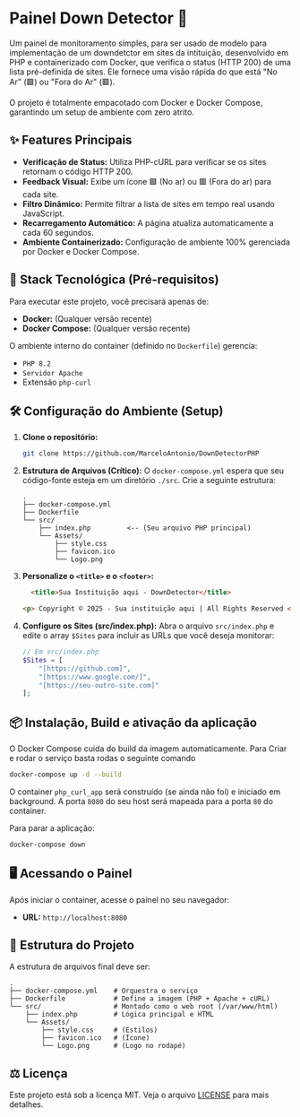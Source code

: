 # Painel Down Detector 🚦

Um painel de monitoramento simples, para ser usado de modelo para implementação de um downdetctor em sites da intituição, desenvolvido em PHP e containerizado com Docker, que verifica o status (HTTP 200) de uma lista pré-definida de sites. Ele fornece uma visão rápida do que está "No Ar" (🟩) ou "Fora do Ar" (🟥).

O projeto é totalmente empacotado com Docker e Docker Compose, garantindo um setup de ambiente com zero atrito.

## ✨ Features Principais

- **Verificação de Status:** Utiliza PHP-cURL para verificar se os sites retornam o código HTTP 200.
- **Feedback Visual:** Exibe um ícone 🟩 (No ar) ou 🟥 (Fora do ar) para cada site.
- **Filtro Dinâmico:** Permite filtrar a lista de sites em tempo real usando JavaScript.
- **Recarregamento Automático:** A página atualiza automaticamente a cada 60 segundos.
- **Ambiente Containerizado:** Configuração de ambiente 100% gerenciada por Docker e Docker Compose.

## 🚀 Stack Tecnológica (Pré-requisitos)

Para executar este projeto, você precisará apenas de:

- **Docker:** (Qualquer versão recente)
- **Docker Compose:** (Qualquer versão recente)

O ambiente interno do container (definido no `Dockerfile`) gerencia:
- `PHP 8.2`
- `Servidor Apache`
- Extensão `php-curl`

## 🛠️ Configuração do Ambiente (Setup)

1.  **Clone o repositório:**
    ```bash
    git clone https://github.com/MarceloAntonio/DownDetectorPHP
    ```

2.  **Estrutura de Arquivos (Crítico):**
    O `docker-compose.yml` espera que seu código-fonte esteja em um diretório `./src`. Crie a seguinte estrutura:

    ```
    .
    ├── docker-compose.yml
    ├── Dockerfile
    └── src/
        ├── index.php         <-- (Seu arquivo PHP principal)
        └── Assets/
            ├── style.css
            ├── favicon.ico
            └── Logo.png
    ```

3.  **Personalize o `<title>` e o `<footer>`:**
    ```html
      <title>Sua Instituição aqui - DownDetector</title>
    ```
    ```html
    <p> Copyright © 2025 - Sua instituição aqui | All Rights Reserved </p>
    ```

4.  **Configure os Sites (src/index.php):**
    Abra o arquivo `src/index.php` e edite o array `$Sites` para incluir as URLs que você deseja monitorar:

    ```php
    // Em src/index.php
    $Sites = [
        "[https://github.com]",
        "[https://www.google.com/]",
        "[https://seu-outro-site.com]"
    ];
    ```

## 📦 Instalação, Build e ativação da aplicação

O Docker Compose cuida do build da imagem automaticamente. Para Criar e rodar o serviço basta rodas o seguinte comando 

```bash
docker-compose up -d --build
````

O container `php_curl_app` será construído (se ainda não foi) e iniciado em background. A porta `8080` do seu host será mapeada para a porta `80` do container.

Para parar a aplicação:

```bash
docker-compose down
```

## 🖥️ Acessando o Painel

Após iniciar o container, acesse o painel no seu navegador:

  - **URL:** `http://localhost:8080`

## 📁 Estrutura do Projeto

A estrutura de arquivos final deve ser:

```
.
├── docker-compose.yml    # Orquestra o serviço
├── Dockerfile            # Define a imagem (PHP + Apache + cURL)
└── src/                  # Montado como o web root (/var/www/html)
    ├── index.php         # Lógica principal e HTML
    └── Assets/
        ├── style.css     # (Estilos)
        ├── favicon.ico   # (Ícone)
        └── Logo.png      # (Logo no rodapé)
```

## ⚖️ Licença

Este projeto está sob a licença MIT. Veja o arquivo [LICENSE](LICENSE) para mais detalhes.
